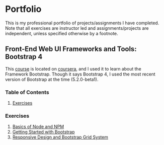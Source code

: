 # Portfolio
This is my professional portfolio of projects/assignments I have completed. Note that all exercises are instructor led and assignments/projects are independent, unless specified otherwise by a footnote.

## Front-End Web UI Frameworks and Tools: Bootstrap 4
This [course](https://www.coursera.org/learn/bootstrap-4/home/) is located on [coursera](https://www.coursera.org/), and I used it to learn about the Framework Bootstrap.  Though it says Bootstrap 4, I used the most recent version of Bootstrap at the time (5.2.0-beta1).

### Table of Contents
1. [Exercises](#exercises)

### Exercises
1. [Basics of Node and NPM](https://github.com/mizakiharuno/Portfolio/tree/main/FrontEndWebUIFramworksAndTools-Bootstrap4/Exercises/BasicsOfNodeAndNPM)
2. [Getting Started with Bootstrap](https://github.com/mizakiharuno/Portfolio/tree/main/FrontEndWebUIFramworksAndTools-Bootstrap4/Exercises/GettingStartedwithBootstrap)
3. [Responsive Design and Bootstrap Grid System](https://github.com/mizakiharuno/Portfolio/tree/main/FrontEndWebUIFramworksAndTools-Bootstrap4/Exercises/ResponsiveDesignAndBootstrapGridSystem)
